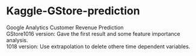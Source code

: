 # Kaggle-GStore-prediction
Google Analytics Customer Revenue Prediction </br>
GStore1016 version: Gave the first result and some feature importance analysis.</br>
1018 version: Use extrapolation to delete othere time dependent variables.
